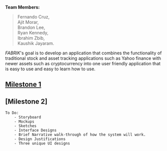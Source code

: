 **Team Members:**

> Fernando Cruz,                                                                                                                   
> Ajit Morar,                                                                        
> Brandon Lee,                          
> Ryan Kennedy,                        
> Ibrahim Zbib,                                                                   
> Kaushik Jayaram.

_FABRIK_'s goal is to develop an application that combines the functionality of traditional stock and asset tracking applications such as Yahoo finance with newer assets such as cryptocurrency into one user friendly application that is easy to use and easy to learn how to use.

## [Milestone 1](https://docs.google.com/document/d/1Gkk_KM_Rwr5IlpTnZ9iRSlZkPcUu0eP1jLXlz26bIdg/edit?usp=sharing)

## [Milestone 2]
    To Do:
        - Storyboard
        - Mockups
        - Sketches
        - Interface Designs
        - Brief Narrative walk-through of how the system will work.
        - Design Justifications
        - Three unique UI designs
